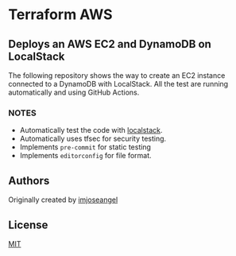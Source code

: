 # Terraform AWS

## Deploys an AWS EC2 and DynamoDB on LocalStack

The following repository shows the way to create an EC2 instance connected to a DynamoDB with LocalStack. All the test are running automatically and using GitHub Actions.

### NOTES

* Automatically test the code with [localstack](https://github.com/localstack/localstack).
* Automatically uses tfsec for security testing.
* Implements `pre-commit` for static testing
* Implements `editorconfig` for file format.

## Authors

Originally created by [imjoseangel](http://github.com/imjoseangel)

## License

[MIT](LICENSE)
